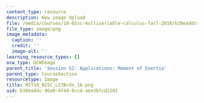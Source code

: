 ```yaml
---
content_type: resource
description: New image Upload
file: /media/courses/18-02sc-multivariable-calculus-fall-2010/b30eaddc46a04f448ccdaee3b7cd2201_MIT18_02SC_L17Brds_16.png
file_type: image/png
image_metadata:
  caption: ''
  credit: ''
  image-alt: ''
learning_resource_types: []
ocw_type: OCWImage
parent_title: 'Session 52: Applications: Moment of Inertia'
parent_type: CourseSection
resourcetype: Image
title: MIT18_02SC_L17Brds_16.png
uid: b30eaddc-46a0-4f44-8ccd-aee3b7cd2201
---
```

